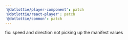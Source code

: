 ```yaml
---
'@dotlottie/player-component': patch
'@dotlottie/react-player': patch
'@dotlottie/common': patch
---
```


fix: speed and direction not picking up the manifest values
